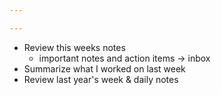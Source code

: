 ```yaml
---

---
```

- Review this weeks notes
	- important notes and action items -> inbox
- Summarize what I worked on last week
- Review last year's week & daily notes